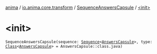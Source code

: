 [anima](../../index.md) / [io.anima.core.transform](../index.md) / [SequenceAnswersCapsule](index.md) / [&lt;init&gt;](./-init-.md)

# &lt;init&gt;

`SequenceAnswersCapsule(sequence: `[`Sequence`](https://kotlinlang.org/api/latest/jvm/stdlib/kotlin.sequences/-sequence/index.html)`<`[`AnswersCapsule`](../-answers-capsule/index.md)`>, type: `[`Class`](https://docs.oracle.com/javase/6/docs/api/java/lang/Class.html)`<`[`AnswersCapsule`](../-answers-capsule/index.md)`> = AnswersCapsule::class.java)`